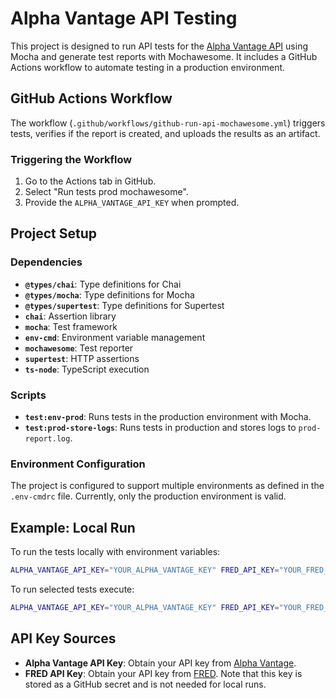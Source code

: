 # Alpha Vantage API Testing

This project is designed to run API tests for the [Alpha Vantage API](https://www.alphavantage.co/documentation/#) using Mocha and generate test reports with Mochawesome. It includes a GitHub Actions workflow to automate testing in a production environment.

## GitHub Actions Workflow

The workflow (`.github/workflows/github-run-api-mochawesome.yml`) triggers tests, verifies if the report is created, and uploads the results as an artifact.

### Triggering the Workflow

1. Go to the Actions tab in GitHub.
2. Select "Run tests prod mochawesome".
3. Provide the `ALPHA_VANTAGE_API_KEY` when prompted.

## Project Setup

### Dependencies

- **`@types/chai`**: Type definitions for Chai
- **`@types/mocha`**: Type definitions for Mocha
- **`@types/supertest`**: Type definitions for Supertest
- **`chai`**: Assertion library
- **`mocha`**: Test framework
- **`env-cmd`**: Environment variable management
- **`mochawesome`**: Test reporter
- **`supertest`**: HTTP assertions
- **`ts-node`**: TypeScript execution

### Scripts

- **`test:env-prod`**: Runs tests in the production environment with Mocha.
- **`test:prod-store-logs`**: Runs tests in production and stores logs to `prod-report.log`.

### Environment Configuration

The project is configured to support multiple environments as defined in the `.env-cmdrc` file. Currently, only the production environment is valid.

## Example: Local Run

To run the tests locally with environment variables:

```bash
ALPHA_VANTAGE_API_KEY="YOUR_ALPHA_VANTAGE_KEY" FRED_API_KEY="YOUR_FRED_KEY" npm run test:env-prod
```

To run selected tests execute:

```bash
ALPHA_VANTAGE_API_KEY="YOUR_ALPHA_VANTAGE_KEY" FRED_API_KEY="YOUR_FRED_KEY" npm run test:env-prod:selected "AV-TC-002"
```

## API Key Sources

- **Alpha Vantage API Key**: Obtain your API key from [Alpha Vantage](https://www.alphavantage.co/support/#api-key).
- **FRED API Key**: Obtain your API key from [FRED](https://fred.stlouisfed.org/docs/api/api_key.html). Note that this key is stored as a GitHub secret and is not needed for local runs.
